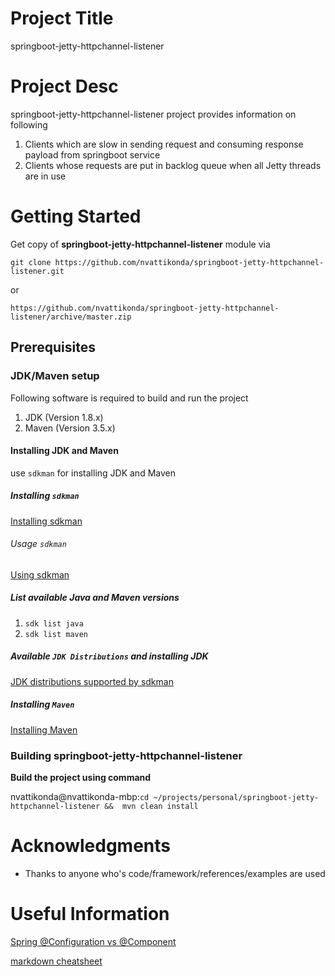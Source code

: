 # Project Title
springboot-jetty-httpchannel-listener

# Project Desc
springboot-jetty-httpchannel-listener project provides information on following

1. Clients which are slow in sending request and consuming response payload from springboot service
2. Clients whose requests are put in backlog queue when all Jetty threads are in use

# Getting Started
Get copy of **springboot-jetty-httpchannel-listener** module via

`git clone https://github.com/nvattikonda/springboot-jetty-httpchannel-listener.git`

or

`https://github.com/nvattikonda/springboot-jetty-httpchannel-listener/archive/master.zip`
## Prerequisites

### JDK/Maven setup

Following software is required to build and run the project
1. JDK (Version 1.8.x)
2. Maven (Version 3.5.x)

#### Installing JDK and Maven
use `sdkman` for installing JDK and Maven
##### Installing `sdkman`
[Installing sdkman](https://sdkman.io/install)

###### Usage `sdkman`
[Using sdkman](https://sdkman.io/usage)

##### List available Java and Maven versions
1. `sdk list java`
2. `sdk list maven`

##### Available `JDK Distributions` and installing JDK
[JDK distributions supported by sdkman](https://sdkman.io/jdks)

##### Installing `Maven`
[Installing Maven](https://sdkman.io/sdks#maven)

### Building springboot-jetty-httpchannel-listener
**Build the project using command**

nvattikonda@nvattikonda-mbp:`cd ~/projects/personal/springboot-jetty-httpchannel-listener &&  mvn clean install`

# Acknowledgments
* Thanks to anyone who's code/framework/references/examples are used

# Useful Information
[Spring @Configuration vs @Component](http://dimafeng.com/2015/08/29/spring-configuration_vs_component/)

[markdown cheatsheet](https://github.com/adam-p/markdown-here/wiki/Markdown-Cheatsheet)
